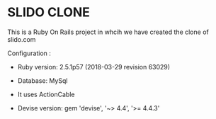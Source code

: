 # SLIDO CLONE

This is a Ruby On Rails project in whcih we have created the clone of slido.com

Configuration :

* Ruby version: 2.5.1p57 (2018-03-29 revision 63029)

* Database: MySql

* It uses ActionCable

* Devise version: gem 'devise', '~> 4.4', '>= 4.4.3'


